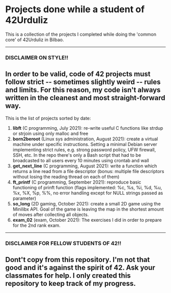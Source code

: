 # Projects done while a student of 42Urduliz

This is a collection of the projects I completed while doing the 'common core' of 42Urduliz in Bilbao.

---
### DISCLAIMER ON STYLE!!
In order to be valid, code of 42 projects must follow strict -- sometimes slightly weird -- rules and limits. For this reason, my code isn't always written in the cleanest and most straight-forward way.
---



This is the list of projects sorted by date:
1. **libft** (C programming, July 2021): re-write useful C functions like strdup or strjoin using only malloc and free
2. **born2beroot** (Linux sys administration, August 2021): create a virtual machine under specific instructions. Setting a minimal Debian server implementing strict rules, e.g. strong password policy, UFW firewall, SSH, etc. In the repo there's only a Bash script that had to be broadcasted to all users every 10 minutes using crontab and wall
3. **get_next_line** (C programming, August 2021): write a function which returns a line read from a
file descriptor (bonus: multiple file descriptors without losing the reading thread on each of them)
4. **ft_printf** (C programming, September 2021): reproduce basic functioning of prinft function (flags implemented: %c, %s, %i, %d, %u, %x, %X, %p, %%, no error handling except for NULL strings passed as parameter)
5. **so_long** (2D gaming, October 2021): create a small 2D game using the Minilibx API. Goal of the game is leaving the map in the shortest amount of moves after collecting all objects.
6. **exam_02** (exam, October 2021): The exercises I did in order to prepare for the 2nd rank exam.


---
### DISCLAIMER FOR FELLOW STUDENTS OF 42!!
Dont't copy from this repository. I'm not that good and it's against the spirit of 42. Ask your classmates for help. I only created this repository to keep track of my progress.
---
